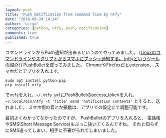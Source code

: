 ```yaml
---
layout: post
title: "Push Notification from command line by ntfy"
date: "2018-08-24 14:14"
author: 'u-ryo'
categories: [python, ntfy, push, notification]
comments: true
published: true
---
```

コマンドラインからPush通知が出来るというのでやってみました。
([Linuxのコマンドラインやスクリプトからスマホにプッシュ通知する。（ntfyというツールの紹介）](https://qiita.com/kjtanaka/items/8b0c90d28909e50e4a6d))
[PushBullet](https://www.pushbullet.com/)を使ってみました。
ChromeやFirefoxだとextension、
スマホだとアプリを入れます。

```
sudo apt install python-pip
pip install ntfy
```

で`ntfy`を入れ、`~/.ntfy.yml`にPushBulletのaccess_tokenを入れ、
`~/.local/bin/ntfy -t 'Title' send 'notification contents'`
とすると、送れました。
スマホ側の音とか振動は、アプリでの設定にて調整可能です。

最初よくわかってなかったのですが、
PushBulletのアプリを入れると、
電話帳やSMS(Short Message Service)もぶっこ抜いてくるんですね。
それと知らずにSMS送ってしまい、相手に不審がられてしまいました。
